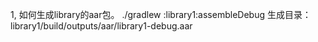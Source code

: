 1, 如何生成library的aar包。
./gradlew :library1:assembleDebug
生成目录：library1/build/outputs/aar/library1-debug.aar